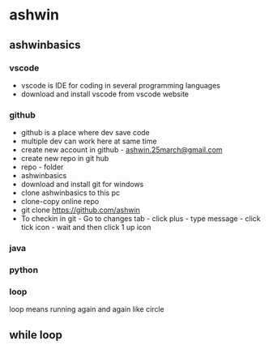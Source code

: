# ashwin

## ashwinbasics

### vscode
* vscode is IDE for coding in several programming languages
* download and install vscode from vscode website

### github
* github is a place where dev save code
* multiple dev can work here at same time
* create new account in github - ashwin.25march@gmail.com 
* create new repo in git hub
* repo - folder
* ashwinbasics
* download and install git for windows
* clone ashwinbasics to this pc
* clone-copy online repo
* git clone https://github.com/ashwin
* To checkin in git - Go to changes tab - click plus - type message - click tick icon - wait and then click 1 up icon

### java


### python



### loop
loop means running again and again
like circle

## while loop